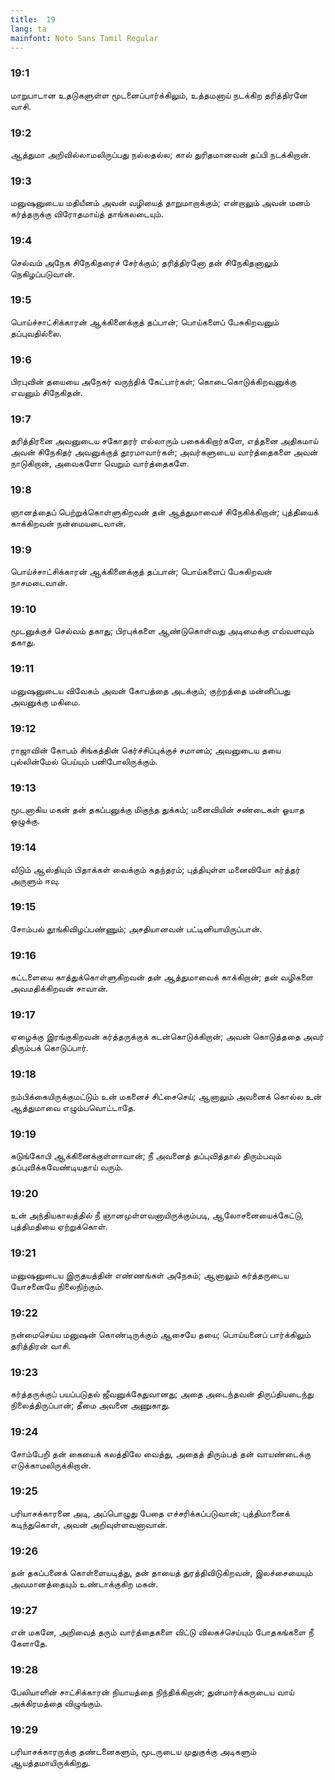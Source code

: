 ```yaml
---
title:  19
lang: ta
mainfont: Noto Sans Tamil Regular
---
```


###  19:1

மாறுபாடான உதடுகளுள்ள மூடனைப்பார்க்கிலும், உத்தமனாய் நடக்கிற தரித்திரனே வாசி.

###  19:2

ஆத்துமா அறிவில்லாமலிருப்பது நல்லதல்ல; கால் துரிதமானவன் தப்பி நடக்கிறான்.

###  19:3

மனுஷனுடைய மதியீனம் அவன் வழியைத் தாறுமாறாக்கும்; என்றாலும் அவன் மனம் கர்த்தருக்கு விரோதமாய்த் தாங்கலடையும்.

###  19:4

செல்வம் அநேக சிநேகிதரைச் சேர்க்கும்; தரித்திரனோ தன் சிநேகிதனாலும் நெகிழப்படுவான்.

###  19:5

பொய்ச்சாட்சிக்காரன் ஆக்கினைக்குத் தப்பான்; பொய்களைப் பேசுகிறவனும் தப்புவதில்லை.

###  19:6

பிரபுவின் தயையை அநேகர் வருந்திக் கேட்பார்கள்; கொடைகொடுக்கிறவனுக்கு எவனும் சிநேகிதன்.

###  19:7

தரித்திரனை அவனுடைய சகோதரர் எல்லாரும் பகைக்கிறார்களே, எத்தனை அதிகமாய் அவன் சிநேகிதர் அவனுக்குத் தூரமாவார்கள்; அவர்களுடைய வார்த்தைகளை அவன் நாடுகிறான், அவைகளோ வெறும் வார்த்தைகளே.

###  19:8

ஞானத்தைப் பெற்றுக்கொள்ளுகிறவன் தன் ஆத்துமாவைச் சிநேகிக்கிறான்; புத்தியைக் காக்கிறவன் நன்மையடைவான்.

###  19:9

பொய்ச்சாட்சிக்காரன் ஆக்கினைக்குத் தப்பான்; பொய்களைப் பேசுகிறவன் நாசமடைவான்.

###  19:10

மூடனுக்குச் செல்வம் தகாது; பிரபுக்களை ஆண்டுகொள்வது அடிமைக்கு எவ்வளவும் தகாது.

###  19:11

மனுஷனுடைய விவேகம் அவன் கோபத்தை அடக்கும்; குற்றத்தை மன்னிப்பது அவனுக்கு மகிமை.

###  19:12

ராஜாவின் கோபம் சிங்கத்தின் கெர்ச்சிப்புக்குச் சமானம்; அவனுடைய தயை புல்லின்மேல் பெய்யும் பனிபோலிருக்கும்.

###  19:13

மூடனாகிய மகன் தன் தகப்பனுக்கு மிகுந்த துக்கம்; மனைவியின் சண்டைகள் ஓயாத ஒழுக்கு.

###  19:14

வீடும் ஆஸ்தியும் பிதாக்கள் வைக்கும் சுதந்தரம்; புத்தியுள்ள மனைவியோ கர்த்தர் அருளும் ஈவு.

###  19:15

சோம்பல் தூங்கிவிழப்பண்ணும்; அசதியானவன் பட்டினியாயிருப்பான்.

###  19:16

கட்டளையை காத்துக்கொள்ளுகிறவன் தன் ஆத்துமாவைக் காக்கிறான்; தன் வழிகளை அவமதிக்கிறவன் சாவான்.

###  19:17

ஏழைக்கு இரங்குகிறவன் கர்த்தருக்குக் கடன்கொடுக்கிறான்; அவன் கொடுத்ததை அவர் திரும்பக் கொடுப்பார்.

###  19:18

நம்பிக்கையிருக்குமட்டும் உன் மகனைச் சிட்சைசெய்; ஆனாலும் அவனைக் கொல்ல உன் ஆத்துமாவை எழும்பவொட்டாதே.

###  19:19

கடுங்கோபி ஆக்கினைக்குள்ளாவான்; நீ அவனைத் தப்புவித்தால் திரும்பவும் தப்புவிக்கவேண்டியதாய் வரும்.

###  19:20

உன் அந்தியகாலத்தில் நீ ஞானமுள்ளவனாயிருக்கும்படி, ஆலோசனையைக்கேட்டு, புத்திமதியை ஏற்றுக்கொள்.

###  19:21

மனுஷனுடைய இருதயத்தின் எண்ணங்கள் அநேகம்; ஆனாலும் கர்த்தருடைய யோசனையே நிலைநிற்கும்.

###  19:22

நன்மைசெய்ய மனுஷன் கொண்டிருக்கும் ஆசையே தயை; பொய்யனைப் பார்க்கிலும் தரித்திரன் வாசி.

###  19:23

கர்த்தருக்குப் பயப்படுதல் ஜீவனுக்கேதுவானது; அதை அடைந்தவன் திருப்தியடைந்து நிலைத்திருப்பான்; தீமை அவனை அணுகாது.

###  19:24

சோம்பேறி தன் கையைக் கலத்திலே வைத்து, அதைத் திரும்பத் தன் வாயண்டைக்கு எடுக்காமலிருக்கிறான்.

###  19:25

பரியாசக்காரனை அடி, அப்பொழுது பேதை எச்சரிக்கப்படுவான்; புத்திமானைக் கடிந்துகொள், அவன் அறிவுள்ளவனாவான்.

###  19:26

தன் தகப்பனைக் கொள்ளையடித்து, தன் தாயைத் துரத்திவிடுகிறவன், இலச்சையையும் அவமானத்தையும் உண்டாக்குகிற மகன்.

###  19:27

என் மகனே, அறிவைத் தரும் வார்த்தைகளை விட்டு விலகச்செய்யும் போதகங்களை நீ கேளாதே.

###  19:28

பேலியாளின் சாட்சிக்காரன் நியாயத்தை நிந்திக்கிறான்; துன்மார்க்கருடைய வாய் அக்கிரமத்தை விழுங்கும்.

###  19:29

பரியாசக்காரருக்கு தண்டனைகளும், மூடருடைய முதுகுக்கு அடிகளும் ஆயத்தமாயிருக்கிறது.

